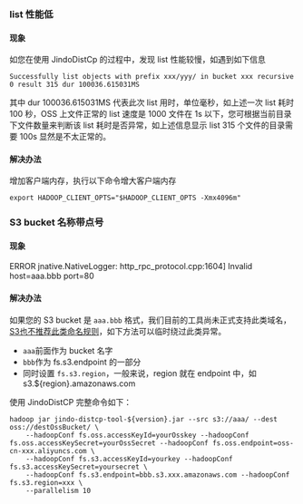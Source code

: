### list 性能低
#### 现象
如您在使用 JindoDistCp 的过程中，发现 list 性能较慢，如遇到如下信息
```
Successfully list objects with prefix xxx/yyy/ in bucket xxx recursive 0 result 315 dur 100036.615031MS
```
其中 dur 100036.615031MS 代表此次 list 用时，单位毫秒，如上述一次 list 耗时 100 秒，OSS 上文件正常的 list 速度是 1000 文件在 1s 以下，您可根据当前目录下文件数量来判断该 list 耗时是否异常，如上述信息显示 list 315 个文件的目录需要 100s 显然是不太正常的。
#### 解决办法
增加客户端内存，执行以下命令增大客户端内存
```
export HADOOP_CLIENT_OPTS="$HADOOP_CLIENT_OPTS -Xmx4096m"
```

### S3 bucket 名称带点号
#### 现象
ERROR jnative.NativeLogger: http_rpc_protocol.cpp:1604] Invalid host=aaa.bbb port=80

#### 解决办法
如果您的 S3 bucket 是 `aaa.bbb` 格式，我们目前的工具尚未正式支持此类域名，[S3也不推荐此类命名规则](https://docs.aws.amazon.com/AmazonS3/latest/userguide/bucketnamingrules.html)，如下方法可以临时绕过此类异常。

* `aaa`前面作为 bucket 名字
* `bbb`作为 fs.s3.endpoint 的一部分
* 同时设置 `fs.s3.region`，一般来说，region 就在 endpoint 中，如 s3.${region}.amazonaws.com

使用 JindoDistCP 完整命令如下：

```shell
hadoop jar jindo-distcp-tool-${version}.jar --src s3://aaa/ --dest oss://destOssBucket/ \
    --hadoopConf fs.oss.accessKeyId=yourOsskey --hadoopConf fs.oss.accessKeySecret=yourOssSecret --hadoopConf fs.oss.endpoint=oss-cn-xxx.aliyuncs.com \
    --hadoopConf fs.s3.accessKeyId=yourkey --hadoopConf fs.s3.accessKeySecret=yoursecret \
    --hadoopConf fs.s3.endpoint=bbb.s3.xxx.amazonaws.com --hadoopConf fs.s3.region=xxx \
    --parallelism 10
```
